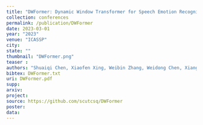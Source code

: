 ```yaml
---
title: "DWFormer: Dynamic Window Transformer for Speech Emotion Recognition"
collection: conferences
permalink: /publication/DWFormer
date: 2023-03-01
year: "2023"
venue: "ICASSP"
city: 
state: ""
thumbnail: "DWFormer.png"
teaser : 
authors: "Shuaiqi Chen, Xiaofen Xing, Weibin Zhang, Weidong Chen, Xiangmin Xu"
bibtex: DWFormer.txt
uri: DWFormer.pdf
supp: 
arxiv: 
project: 
source: https://github.com/scutcsq/DWFormer
poster: 
data:
---
```

